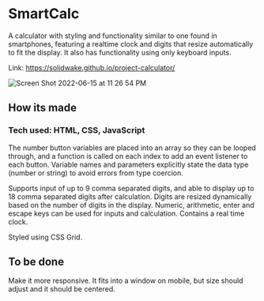 # SmartCalc
A calculator with styling and functionality similar to one found in smartphones, featuring a realtime clock and digits that resize automatically to fit the display.
It also has functionality using only keyboard inputs.

Link: https://solidwake.github.io/project-calculator/

![Screen Shot 2022-06-15 at 11 26 54 PM](https://user-images.githubusercontent.com/69250073/173987156-484b5733-7a83-495f-ac37-8e64ffb2192b.png)

## How its made
### Tech used: HTML, CSS, JavaScript
The number button variables are placed into an array so they can be looped through, and a function is called on each index to add an event listener to each button. Variable names and parameters explicitly state the data type (number or string) to avoid errors from type coercion.

Supports input of up to 9 comma separated digits, and able to display up to 18 comma separated digits after calculation. Digits are resized dynamically based on the number of digits in the display. Numeric, arithmetic, enter and escape keys can be used for inputs and calculation. Contains a real time clock.

Styled using CSS Grid.

## To be done
Make it more responsive. It fits into a window on mobile, but size should adjust and it should be centered.
